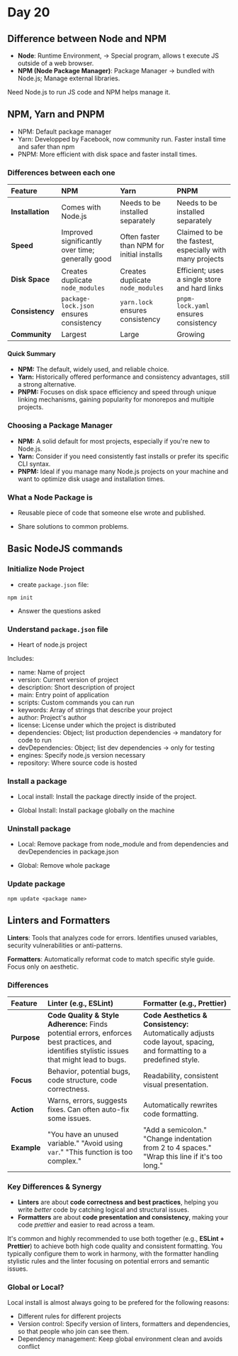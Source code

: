 # Day 20

## Difference between Node and NPM

- **Node**: Runtime Environment, -> Special program, allows t execute JS outside of a web browser.
- **NPM (Node Package Manager)**: Package Manager -> bundled with Node.js; Manage external libraries.

Need Node.js to run JS code and NPM helps manage it.

## NPM, Yarn and PNPM

- NPM: Default package manager
- Yarn: Developped by Facebook, now community run. Faster install time and safer than npm
- PNPM: More efficient with disk space and faster install times.

### Differences between each one

| Feature            | NPM                                       | Yarn                                      | PNPM                                         |
| :----------------- | :---------------------------------------- | :---------------------------------------- | :------------------------------------------- |
| **Installation** | Comes with Node.js                         | Needs to be installed separately          | Needs to be installed separately             |
| **Speed** | Improved significantly over time; generally good | Often faster than NPM for initial installs | Claimed to be the fastest, especially with many projects |
| **Disk Space** | Creates duplicate `node_modules`         | Creates duplicate `node_modules`         | Efficient; uses a single store and hard links |
| **Consistency** | `package-lock.json` ensures consistency | `yarn.lock` ensures consistency           | `pnpm-lock.yaml` ensures consistency         |
| **Community** | Largest                                   | Large                                     | Growing                                      |

#### Quick Summary

- **NPM:** The default, widely used, and reliable choice.
- **Yarn:** Historically offered performance and consistency advantages, still a strong alternative.
- **PNPM:** Focuses on disk space efficiency and speed through unique linking mechanisms, gaining popularity for monorepos and multiple projects.

### Choosing a Package Manager

- **NPM:** A solid default for most projects, especially if you're new to Node.js.
- **Yarn:** Consider if you need consistently fast installs or prefer its specific CLI syntax.
- **PNPM:** Ideal if you manage many Node.js projects on your machine and want to optimize disk usage and installation times.

### What a Node Package is

- Reusable piece of code that someone else wrote and published.

- Share solutions to common problems.

## Basic NodeJS commands

### Initialize Node Project

- create `package.json` file:

```bsh
npm init
```

- Answer the questions asked

### Understand `package.json` file

- Heart of node.js project

Includes:

- name: Name of project
- version: Current version of project
- description: Short description of project
- main: Entry point of application
- scripts: Custom commands you can run
- keywords: Array of strings that describe your project
- author: Project's author
- license: License under which the project is distributed
- dependencies: Object; list production dependencies -> mandatory for code to run
- devDependencies: Object; list dev dependencies -> only for testing
- engines: Specify node.js version necessary
- repository: Where source code is hosted

### Install a package

- Local install: Install the package directly inside of the project.

- Global Install: Install package globally on the machine

### Uninstall package

- Local: Remove package from node_module and from dependencies and devDependencies in package.json

- Global: Remove whole package

### Update package

```bsh
npm update <package name>
```

## Linters and Formatters

**Linters**: Tools that analyzes code for errors. Identifies unused variables, security vulnerabilities or anti-patterns.

**Formatters**: Automatically reformat code to match specific style guide. Focus only on aesthetic.

### Differences

| Feature     | Linter (e.g., ESLint)                                       | Formatter (e.g., Prettier)                                  |
| :---------- | :---------------------------------------------------------- | :---------------------------------------------------------- |
| **Purpose** | **Code Quality & Style Adherence:** Finds potential errors, enforces best practices, and identifies stylistic issues that might lead to bugs. | **Code Aesthetics & Consistency:** Automatically adjusts code layout, spacing, and formatting to a predefined style. |
| **Focus** | Behavior, potential bugs, code structure, code correctness. | Readability, consistent visual presentation.                |
| **Action** | Warns, errors, suggests fixes. Can often auto-fix some issues. | Automatically rewrites code formatting.                     |
| **Example** | "You have an unused variable." "Avoid using `var`." "This function is too complex." | "Add a semicolon." "Change indentation from 2 to 4 spaces." "Wrap this line if it's too long." |

### Key Differences & Synergy

- **Linters** are about **code correctness and best practices**, helping you write *better* code by catching logical and structural issues.
- **Formatters** are about **code presentation and consistency**, making your code *prettier* and easier to read across a team.

It's common and highly recommended to use both together (e.g., **ESLint + Prettier**) to achieve both high code quality and consistent formatting. You typically configure them to work in harmony, with the formatter handling stylistic rules and the linter focusing on potential errors and semantic issues.

### Global or Local?

Local install is almost always going to be prefered for the following reasons:

- Different rules for different projects
- Version control: Specify version of linters, formatters and dependencies, so that people who join can see them.
- Dependency management: Keep global environment clean and avoids conflict
